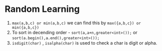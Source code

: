 # Random Learning

1. `max(a,b,c) or min(a,b,c)` we can find this by `max({a,b,c}) or min({a,b,c})`
2. To sort in decending order - `sort(a,a+n,greater<int>());` or `sort(a.begin(),a.end(),greater<int>());`
3. `isdigit(char)` , `isalpha(char)` is used to check a char is digit or alpha.
